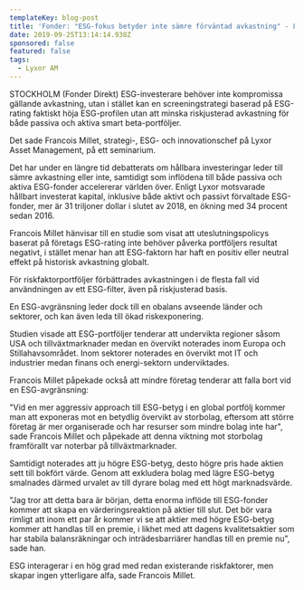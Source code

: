 ```yaml
---
templateKey: blog-post
title: 'Fonder: "ESG-fokus betyder inte sämre förväntad avkastning" - Lyxor'
date: 2019-09-25T13:14:14.938Z
sponsored: false
featured: false
tags:
  - Lyxor AM
---
```

STOCKHOLM (Fonder Direkt) ESG-investerare behöver inte kompromissa gällande avkastning, utan i stället kan en screeningstrategi baserad på ESG-rating faktiskt höja ESG-profilen utan att minska riskjusterad avkastning för både passiva och aktiva smart beta-portföljer.



Det sade Francois Millet, strategi-, ESG- och innovationschef på Lyxor Asset Management, på ett seminarium.



Det har under en längre tid debatterats om hållbara investeringar leder till sämre avkastning eller inte, samtidigt som inflödena till både passiva och aktiva ESG-fonder accelererar världen över. Enligt Lyxor motsvarade hållbart investerat kapital, inklusive både aktivt och passivt förvaltade ESG-fonder, mer är 31 triljoner dollar i slutet av 2018, en ökning med 34 procent sedan 2016.



Francois Millet hänvisar till en studie som visat att uteslutningspolicys baserat på företags ESG-rating inte behöver påverka portföljers resultat negativt, i stället menar han att ESG-faktorn har haft en positiv eller neutral effekt på historisk avkastning globalt.



För riskfaktorportföljer förbättrades avkastningen i de flesta fall vid användningen av ett ESG-filter, även på riskjusterad basis.



En ESG-avgränsning leder dock till en obalans avseende länder och sektorer, och kan även leda till ökad riskexponering.



Studien visade att ESG-portföljer tenderar att undervikta regioner såsom USA och tillväxtmarknader medan en övervikt noterades inom Europa och Stillahavsområdet. Inom sektorer noterades en övervikt mot IT och industrier medan finans och energi-sektorn underviktades.



Francois Millet påpekade också att mindre företag tenderar att falla bort vid en ESG-avgränsning:



"Vid en mer aggressiv approach till ESG-betyg i en global portfölj kommer man att exponeras mot en betydlig övervikt av storbolag, eftersom att större företag är mer organiserade och har resurser som mindre bolag inte har", sade Francois Millet och påpekade att denna viktning mot storbolag framförallt var noterbar på tillväxtmarknader.



Samtidigt noterades att ju högre ESG-betyg, desto högre pris hade aktien sett till bokfört värde. Genom att exkludera bolag med lägre ESG-betyg smalnades därmed urvalet av till dyrare bolag med ett högt marknadsvärde.



"Jag tror att detta bara är början, detta enorma inflöde till ESG-fonder kommer att skapa en värderingsreaktion på aktier till slut. Det bör vara rimligt att inom ett par år kommer vi se att aktier med högre ESG-betyg kommer att handlas till en premie, i likhet med att dagens kvalitetsaktier som har stabila balansräkningar och inträdesbarriärer handlas till en premie nu", sade han.



ESG interagerar i en hög grad med redan existerande riskfaktorer, men skapar ingen ytterligare alfa, sade Francois Millet.
